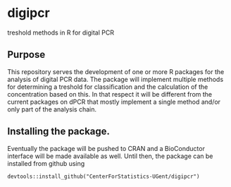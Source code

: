 # digipcr
treshold methods in R for digital PCR

## Purpose

This repository serves the development of one or more R packages for the analysis of digital PCR data. The package will
implement multiple methods for determining a treshold for classification and the calculation of the concentration based
on this. In that respect it will be different from the current packages on dPCR that mostly implement a single method and/or
only part of the analysis chain. 

## Installing the package.

Eventually the package will be pushed to CRAN and a BioConductor interface will be made available as well. Until then,
the package can be installed from github using

```
devtools::install_github("CenterForStatistics-UGent/digipcr")
```
